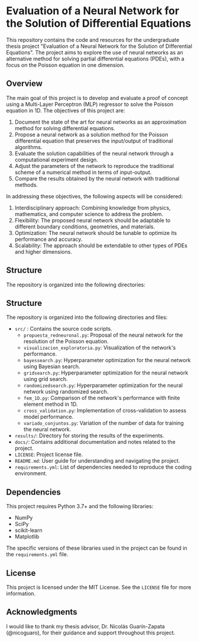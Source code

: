 # Evaluation of a Neural Network for the Solution of Differential Equations

This repository contains the code and resources for the undergraduate thesis project "Evaluation of a Neural Network for the Solution of Differential Equations". The project aims to explore the use of neural networks as an alternative method for solving partial differential equations (PDEs), with a focus on the Poisson equation in one dimension.


## Overview

The main goal of this project is to develop and evaluate a proof of concept using a Multi-Layer Perceptron (MLP) regressor to solve the Poisson equation in 1D. The objectives of this project are:

1. Document the state of the art for neural networks as an approximation method for solving differential equations.
2. Propose a neural network as a solution method for the Poisson differential equation that preserves the input/output of traditional algorithms.
3. Evaluate the solution capabilities of the neural network through a computational experiment design.
4. Adjust the parameters of the network to reproduce the traditional scheme of a numerical method in terms of input-output.
5. Compare the results obtained by the neural network with traditional methods.

In addressing these objectives, the following aspects will be considered:

1. Interdisciplinary approach: Combining knowledge from physics, mathematics, and computer science to address the problem.
2. Flexibility: The proposed neural network should be adaptable to different boundary conditions, geometries, and materials.
3. Optimization: The neural network should be tunable to optimize its performance and accuracy.
4. Scalability: The approach should be extendable to other types of PDEs and higher dimensions.

## Structure

The repository is organized into the following directories:


## Structure

The repository is organized into the following directories and files:

- `src/` : Contains the source code scripts.
    - `propuesta_redneuronal.py`: Proposal of the neural network for the resolution of the Poisson equation.
    - `visualizacion_exploratoria.py`: Visualization of the network's performance.
    - `bayessearch.py`: Hyperparameter optimization for the neural network using Bayesian search.
    - `gridsearch.py`: Hyperparameter optimization for the neural network using grid search.
    - `randomizedsearch.py`: Hyperparameter optimization for the neural network using randomized search.
    - `fem_1D.py`: Comparison of the network's performance with finite element method in 1D.
    - `cross_validation.py`: Implementation of cross-validation to assess model performance.
    - `variado_conjuntos.py`: Variation of the number of data for training the neural network.
- `results/`: Directory for storing the results of the experiments.
- `docs/`: Contains additional documentation and notes related to the project.
- `LICENSE`: Project license file.
- `README.md`: User guide for understanding and navigating the project.
- `requirements.yml`: List of dependencies needed to reproduce the coding environment.


## Dependencies

This project requires Python 3.7+ and the following libraries:

- NumPy
- SciPy
- scikit-learn
- Matplotlib

The specific versions of these libraries used in the project can be found in the `requirements.yml` file.

## License

This project is licensed under the MIT License. See the `LICENSE` file for more information.

## Acknowledgments

I would like to thank my thesis advisor, Dr. Nicolás Guarín-Zapata (@nicoguaro), for their guidance and support throughout this project.
